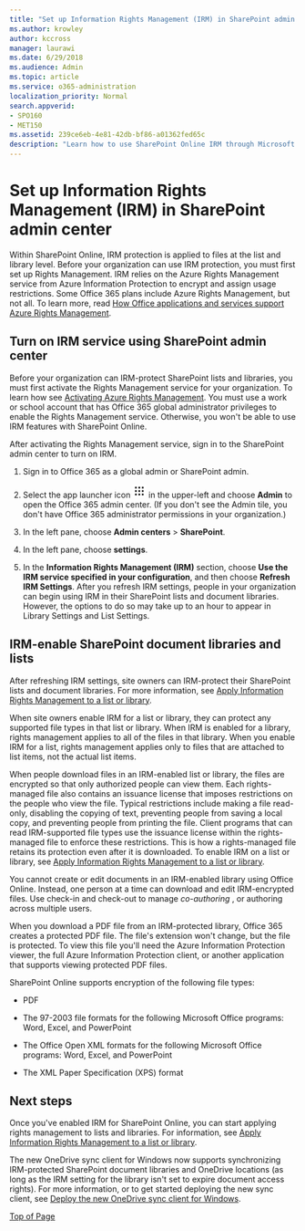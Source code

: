 ```yaml
---
title: "Set up Information Rights Management (IRM) in SharePoint admin center"
ms.author: krowley
author: kccross
manager: laurawi
ms.date: 6/29/2018
ms.audience: Admin
ms.topic: article
ms.service: o365-administration
localization_priority: Normal
search.appverid: 
- SPO160
- MET150
ms.assetid: 239ce6eb-4e81-42db-bf86-a01362fed65c
description: "Learn how to use SharePoint Online IRM through Microsoft Azure Active Directory Rights Management Services (RMS) to protect SharePoint lists and document libraries."
---
```


# Set up Information Rights Management (IRM) in SharePoint admin center

Within SharePoint Online, IRM protection is applied to files at the list and library level. Before your organization can use IRM protection, you must first set up Rights Management. IRM relies on the Azure Rights Management service from Azure Information Protection to encrypt and assign usage restrictions. Some Office 365 plans include Azure Rights Management, but not all. To learn more, read [How Office applications and services support Azure Rights Management](https://docs.microsoft.com/azure/information-protection/understand-explore/office-apps-services-support).
  
## Turn on IRM service using SharePoint admin center

Before your organization can IRM-protect SharePoint lists and libraries, you must first activate the Rights Management service for your organization. To learn how see [Activating Azure Rights Management](https://docs.microsoft.com/information-protection/deploy-use/activate-service). You must use a work or school account that has Office 365 global administrator privileges to enable the Rights Management service. Otherwise, you won't be able to use IRM features with SharePoint Online.
  
After activating the Rights Management service, sign in to the SharePoint admin center to turn on IRM.
  
1. Sign in to Office 365 as a global admin or SharePoint admin.
    
2. Select the app launcher icon ![The app launcher icon in Office 365](media/e5aee650-c566-4100-aaad-4cc2355d909f.png) in the upper-left and choose **Admin** to open the Office 365 admin center. (If you don't see the Admin tile, you don't have Office 365 administrator permissions in your organization.) 
    
3. In the left pane, choose **Admin centers** \> **SharePoint**.
    
4. In the left pane, choose **settings**.
    
5. In the **Information Rights Management (IRM)** section, choose **Use the IRM service specified in your configuration**, and then choose **Refresh IRM Settings**. After you refresh IRM settings, people in your organization can begin using IRM in their SharePoint lists and document libraries. However, the options to do so may take up to an hour to appear in Library Settings and List Settings.
    
## IRM-enable SharePoint document libraries and lists
<a name="__toc220831191"> </a>

After refreshing IRM settings, site owners can IRM-protect their SharePoint lists and document libraries. For more information, see [Apply Information Rights Management to a list or library](apply-irm-to-a-list-or-library.md).
  
When site owners enable IRM for a list or library, they can protect any supported file types in that list or library. When IRM is enabled for a library, rights management applies to all of the files in that library. When you enable IRM for a list, rights management applies only to files that are attached to list items, not the actual list items.
  
When people download files in an IRM-enabled list or library, the files are encrypted so that only authorized people can view them. Each rights-managed file also contains an issuance license that imposes restrictions on the people who view the file. Typical restrictions include making a file read-only, disabling the copying of text, preventing people from saving a local copy, and preventing people from printing the file. Client programs that can read IRM-supported file types use the issuance license within the rights-managed file to enforce these restrictions. This is how a rights-managed file retains its protection even after it is downloaded. To enable IRM on a list or library, see [Apply Information Rights Management to a list or library](apply-irm-to-a-list-or-library.md).
  
You cannot create or edit documents in an IRM-enabled library using Office Online. Instead, one person at a time can download and edit IRM-encrypted files. Use check-in and check-out to manage  *co-authoring*  , or authoring across multiple users. 
  
When you download a PDF file from an IRM-protected library, Office 365 creates a protected PDF file. The file's extension won't change, but the file is protected. To view this file you'll need the Azure Information Protection viewer, the full Azure Information Protection client, or another application that supports viewing protected PDF files. 
  
SharePoint Online supports encryption of the following file types:
  
- PDF
    
- The 97-2003 file formats for the following Microsoft Office programs: Word, Excel, and PowerPoint
    
- The Office Open XML formats for the following Microsoft Office programs: Word, Excel, and PowerPoint
    
- The XML Paper Specification (XPS) format
    
## Next steps
<a name="__toc220831191"> </a>

Once you've enabled IRM for SharePoint Online, you can start applying rights management to lists and libraries. For information, see [Apply Information Rights Management to a list or library](apply-irm-to-a-list-or-library.md).
  
The new OneDrive sync client for Windows now supports synchronizing IRM-protected SharePoint document libraries and OneDrive locations (as long as the IRM setting for the library isn't set to expire document access rights). For more information, or to get started deploying the new sync client, see [Deploy the new OneDrive sync client for Windows](https://support.office.com/article/3f3a511c-30c6-404a-98bf-76f95c519668).
  
[Top of Page](set-up-irm-in-sp-admin-center.md#__top)
  

